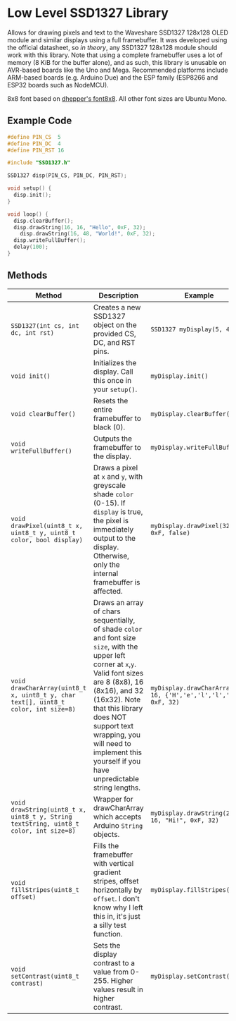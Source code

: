 # Low Level SSD1327 Library

Allows for drawing pixels and text to the Waveshare SSD1327 128x128 OLED module and similar displays using a full framebuffer. It was developed using the official datasheet, so *in theory*, any SSD1327 128x128 module should work with this library. Note that using a complete framebuffer uses a lot of memory (8 KiB for the buffer alone), and as such, this library is unusable on AVR-based boards like the Uno and Mega. Recommended platforms include ARM-based boards (e.g. Arduino Due) and the ESP family (ESP8266 and ESP32 boards such as NodeMCU).

8x8 font based on [dhepper's font8x8](https://github.com/dhepper/font8x8). All other font sizes are Ubuntu Mono.

## Example Code

```cpp
#define PIN_CS  5
#define PIN_DC  4
#define PIN_RST 16

#include "SSD1327.h"

SSD1327 disp(PIN_CS, PIN_DC, PIN_RST);

void setup() {
  disp.init();
}

void loop() {
  disp.clearBuffer();
  disp.drawString(16, 16, "Hello", 0xF, 32);
	disp.drawString(16, 48, "World!", 0xF, 32);
  disp.writeFullBuffer();
  delay(100);
}
```

## Methods
| Method | Description | Example |
|--------|-------------|---------|
| `SSD1327(int cs, int dc, int rst)` | Creates a new SSD1327 object on the provided CS, DC, and RST pins. | `SSD1327 myDisplay(5, 4, 16)` |
| `void init()` | Initializes the display. Call this once in your `setup()`. | `myDisplay.init()` |
| `void clearBuffer()` | Resets the entire framebuffer to black (0). | `myDisplay.clearBuffer()` |
| `void writeFullBuffer()` | Outputs the framebuffer to the display. | `myDisplay.writeFullBuffer()` |
| `void drawPixel(uint8_t x, uint8_t y, uint8_t color, bool display)` | Draws a pixel at `x` and `y`, with greyscale shade `color` (0-15). If `display` is true, the pixel is immediately output to the display. Otherwise, only the internal framebuffer is affected. | `myDisplay.drawPixel(32, 12, 0xF, false)` |
| `void drawCharArray(uint8_t x, uint8_t y, char text[], uint8_t color, int size=8)` | Draws an array of chars sequentially, of shade `color` and font size `size`, with the upper left corner at `x`,`y`. Valid font sizes are 8 (8x8), 16 (8x16), and 32 (16x32). Note that this library does NOT support text wrapping, you will need to implement this yourself if you have unpredictable string lengths. | `myDisplay.drawCharArray(24, 16, {'H','e','l','l','o'}, 0xF, 32)` |
| `void drawString(uint8_t x, uint8_t y, String textString, uint8_t color, int size=8)` | Wrapper for drawCharArray which accepts Arduino `String` objects. | `myDisplay.drawString(24, 16, "Hi!", 0xF, 32)` |
| `void fillStripes(uint8_t offset)` | Fills the framebuffer with vertical gradient stripes, offset horizontally by `offset`. I don't know why I left this in, it's just a silly test function. | `myDisplay.fillStripes(0)` |
| `void setContrast(uint8_t contrast)` | Sets the display contrast to a value from 0-255. Higher values result in higher contrast. | `myDisplay.setContrast(255)` |
